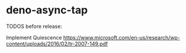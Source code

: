 # deno-async-tap


TODOS before release:

Implement Quiescence https://www.microsoft.com/en-us/research/wp-content/uploads/2016/02/tr-2007-149.pdf
